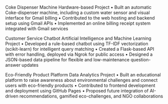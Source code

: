 Coke Dispenser Machine
Hardware-based Project
• Built an automatic Coke-dispenser machine, including a custom water sensor and visual interface for Gmail billing
• Contributed to the web hosting and backend setup using Gmail APIs
• Implemented an online billing receipt system integrated with Gmail services


Customer Service Chatbot
Artificial Intelligence and Machine Learning Project
• Developed a rule-based chatbot using TF-IDF vectorization (scikit-learn) for intelligent query matching
• Created a Flask-based API with error handling, deployed via Ngrok for public access
• Designed a JSON-based data pipeline for flexible and low-maintenance question-answer updates


Eco-Friendly Product Platform
Data Analytics Project
• Built an educational platform to raise awareness about environmental challenges and connect users with eco-friendly products
• Contributed to frontend development and deployment using GitHub Pages
• Proposed future integration of AI-driven recommendations, gamified eco-challenges, and NGO collaborations
